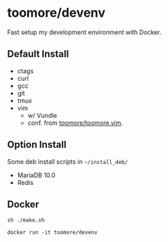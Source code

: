 toomore/devenv
===============

Fast setup my development environment with Docker.

Default Install
----------------

* ctags
* curl
* gcc
* git
* tmux
* vim
  * w/ Vundle
  * conf. from [toomore/toomore.vim](https://github.com/toomore/toomore.vim).

Option Install
---------------

Some deb install scripts in `~/install_deb/`

* MariaDB 10.0
* Redis

Docker
-------

    sh ./make.sh

    docker run -it toomore/devenv
